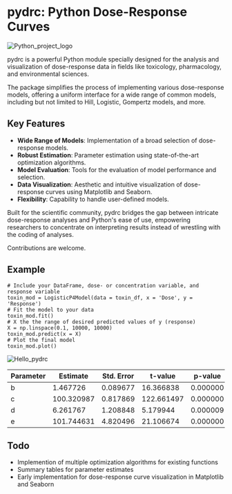 # pydrc: Python Dose-Response Curves

![Python_project_logo](https://github.com/Mr-Mathias-F/pydrc/assets/74455376/47543590-e776-43cd-a53f-c150eb495069)


pydrc is a powerful Python module specially designed for the analysis and visualization of dose-response data in fields like toxicology, pharmacology, and environmental sciences. 

The package simplifies the process of implementing various dose-response models, offering a uniform interface for a wide range of common models, including but not limited to Hill, Logistic, Gompertz models, and more.

## Key Features
- **Wide Range of Models**: Implementation of a broad selection of dose-response models.
- **Robust Estimation**: Parameter estimation using state-of-the-art optimization algorithms.
- **Model Evaluation**: Tools for the evaluation of model performance and selection.
- **Data Visualization**: Aesthetic and intuitive visualization of dose-response curves using Matplotlib and Seaborn.
- **Flexibility**: Capability to handle user-defined models.

Built for the scientific community, pydrc bridges the gap between intricate dose-response analyses and Python's ease of use, empowering researchers to concentrate on interpreting results instead of wrestling with the coding of analyses.

Contributions are welcome.

## Example


```
# Include your DataFrame, dose- or concentration variable, and response variable
toxin_mod = LogisticP4Model(data = toxin_df, x = 'Dose', y = 'Response')
# Fit the model to your data
toxin_mod.fit()
# X the the range of desired predicted values of y (response)
X = np.linspace(0.1, 10000, 10000)
toxin_mod.predict(x = X)
# Plot the final model
toxin_mod.plot() 
```

![Hello_pydrc](https://github.com/Mr-Mathias-F/pydrc/assets/74455376/dec25c93-b73a-44aa-9656-ff168fcb9f90)

| Parameter | Estimate   | Std. Error | t-value    | p-value  |
|-----------|------------|------------|------------|----------|
| b         | 1.467726   | 0.089677   | 16.366838  | 0.000000 |
| c         | 100.320987 | 0.817869   | 122.661497 | 0.000000 |
| d         | 6.261767   | 1.208848   | 5.179944   | 0.000009 |
| e         | 101.744631 | 4.820496   | 21.106674  | 0.000000 |

## Todo

- Implemention of multiple optimization algorithms for existing functions 
- Summary tables for parameter estimates
- Early implementation for dose-response curve visualization in Matplotlib and Seaborn 


